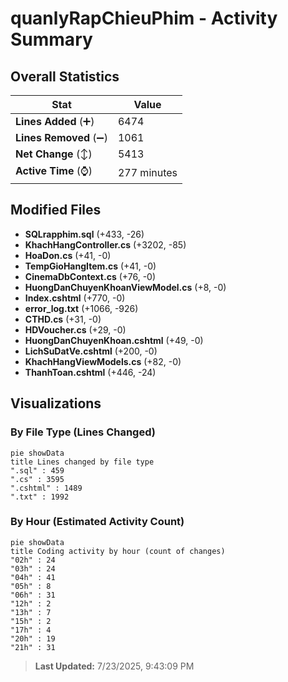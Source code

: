 # quanlyRapChieuPhim - Activity Summary 

## Overall Statistics

| Stat                   | Value                                                             |
| ---------------------- | ----------------------------------------------------------------- |
| **Lines Added** (➕)   | 6474                                          |
| **Lines Removed** (➖) | 1061                                        |
| **Net Change** (↕)    | 5413                |
| **Active Time** (⌚)   | 277 minutes |


## Modified Files
- **SQLrapphim.sql** (+433, -26)
- **KhachHangController.cs** (+3202, -85)
- **HoaDon.cs** (+41, -0)
- **TempGioHangItem.cs** (+41, -0)
- **CinemaDbContext.cs** (+76, -0)
- **HuongDanChuyenKhoanViewModel.cs** (+8, -0)
- **Index.cshtml** (+770, -0)
- **error_log.txt** (+1066, -926)
- **CTHD.cs** (+31, -0)
- **HDVoucher.cs** (+29, -0)
- **HuongDanChuyenKhoan.cshtml** (+49, -0)
- **LichSuDatVe.cshtml** (+200, -0)
- **KhachHangViewModels.cs** (+82, -0)
- **ThanhToan.cshtml** (+446, -24)

## Visualizations

### By File Type (Lines Changed)

```mermaid
pie showData
title Lines changed by file type
".sql" : 459
".cs" : 3595
".cshtml" : 1489
".txt" : 1992
```

### By Hour (Estimated Activity Count)

```mermaid
pie showData
title Coding activity by hour (count of changes)
"02h" : 24
"03h" : 24
"04h" : 41
"05h" : 8
"06h" : 31
"12h" : 2
"13h" : 7
"15h" : 2
"17h" : 4
"20h" : 19
"21h" : 31
```


> **Last Updated:** 7/23/2025, 9:43:09 PM